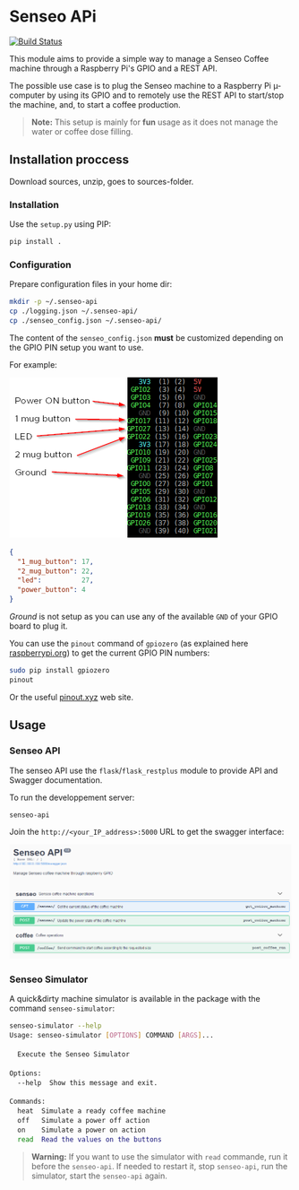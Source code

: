 # Senseo APi

[![Build Status](https://travis-ci.org/lrivallain/Senseo-aPi.svg?branch=master)](https://travis-ci.org/lrivallain/Senseo-aPi)

This module aims to provide a simple way to manage a Senseo Coffee machine through a Raspberry Pi's GPIO and a REST API.

The possible use case is to plug the Senseo machine to a Raspberry Pi µ-computer by using its GPIO and to
remotely use the REST API to start/stop the machine, and, to start a coffee production.

> **Note:** This setup is mainly for **fun** usage as it does not manage the water or coffee dose filling.

## Installation proccess

Download sources, unzip, goes to sources-folder.

### Installation

Use the `setup.py` using PIP:

```bash
pip install .
```

### Configuration

Prepare configuration files in your home dir:

```bash
mkdir -p ~/.senseo-api
cp ./logging.json ~/.senseo-api/
cp ./senseo_config.json ~/.senseo-api/
```

The content of the `senseo_config.json` **must** be customized depending on the GPIO PIN setup you want to use.

For example:

![Pinout example](./docs/images/pinout_example.png)

```json
{
  "1_mug_button": 17,
  "2_mug_button": 22,
  "led":          27,
  "power_button": 4
}
```

*Ground* is not setup as you can use any of the available `GND` of your GPIO board to plug it.

You can use the `pinout` command of `gpiozero` (as explained here [raspberrypi.org](https://www.raspberrypi.org/documentation/usage/gpio/)) to get the current GPIO PIN numbers:

```bash
sudo pip install gpiozero
pinout
```

Or the useful [pinout.xyz](https://pinout.xyz/#) web site.

## Usage

### Senseo API

The senseo API use the `flask`/`flask_restplus` module to provide API and Swagger documentation.

To run the developpement server:

```bash
senseo-api
```

Join the `http://<your_IP_address>:5000` URL to get the swagger interface:

![Swagger UI](./docs/images/swaggerui.png)

### Senseo Simulator

A quick&dirty machine simulator is available in the package with the command `senseo-simulator`:

```bash
senseo-simulator --help
Usage: senseo-simulator [OPTIONS] COMMAND [ARGS]...

  Execute the Senseo Simulator

Options:
  --help  Show this message and exit.

Commands:
  heat  Simulate a ready coffee machine
  off   Simulate a power off action
  on    Simulate a power on action
  read  Read the values on the buttons
```

> **Warning:** If you want to use the simulator with `read` commande, run it before the `senseo-api`. If needed to restart it, stop `senseo-api`, run the simulator, start the `senseo-api` again.
